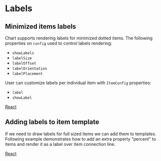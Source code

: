 # Labels

## Minimized items labels
Chart supports rendering labels for minimized dotted items. The following properties on `config` used to control labels rendering: 
* `showLabels`
* `labelSize`
* `labelOffset`
* `labelOrientation`
* `labelPlacement`

User can customize labels per individual item with `ItemConfig` properties: 
* `label`
* `showLabel`

[React](../src/Samples/Labels.js)

## Adding labels to item template
If we need to draw labels for full sized items we can add them to templates. Following example demonstrates how to add an extra property "percent" to items and render it as a label over item connection line.

[React](../src/Samples/ItemTemplateLabel.js)
